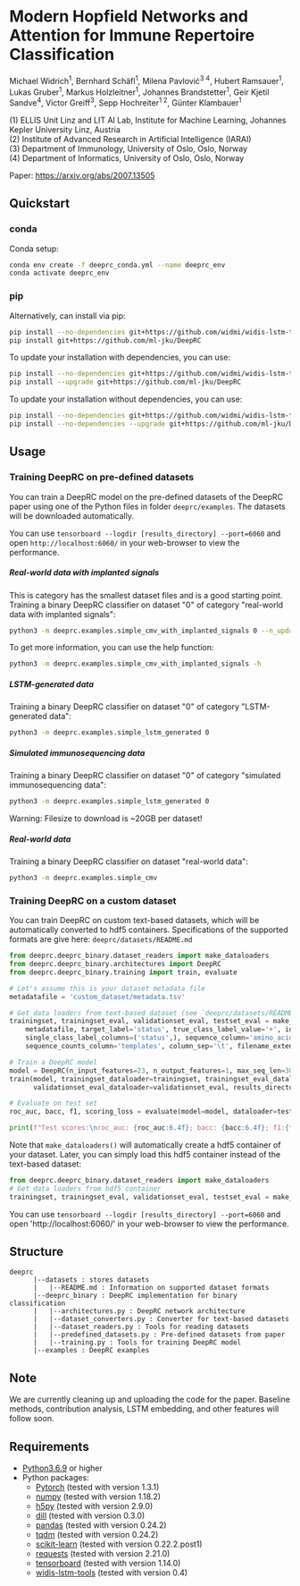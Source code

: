 # Modern Hopfield Networks and Attention for Immune Repertoire Classification

Michael Widrich<sup>1</sup>,
Bernhard Schäfl<sup>1</sup>, 
Milena Pavlović<sup>3 4</sup>,
Hubert Ramsauer<sup>1</sup>,
Lukas Gruber<sup>1</sup>,
Markus Holzleitner<sup>1</sup>,
Johannes Brandstetter<sup>1</sup>,
Geir Kjetil Sandve<sup>4</sup>, 
Victor Greiff<sup>3</sup>, 
Sepp Hochreiter<sup>1 2</sup>,
Günter Klambauer<sup>1</sup>

(1) ELLIS Unit Linz and LIT AI Lab, Institute for Machine Learning, Johannes Kepler University Linz, Austria\
(2) Institute of Advanced Research in Artificial Intelligence (IARAI)\
(3) Department of Immunology, University of Oslo, Oslo, Norway\
(4) Department of Informatics, University of Oslo, Oslo, Norway

Paper: https://arxiv.org/abs/2007.13505

## Quickstart
### conda
Conda setup:
```bash
conda env create -f deeprc_conda.yml --name deeprc_env
conda activate deeprc_env
```

### pip
Alternatively, can install via pip:
```bash
pip install --no-dependencies git+https://github.com/widmi/widis-lstm-tools
pip install git+https://github.com/ml-jku/DeepRC
```

To update your installation with dependencies, you can use:

```bash
pip install --no-dependencies git+https://github.com/widmi/widis-lstm-tools
pip install --upgrade git+https://github.com/ml-jku/DeepRC
```

To update your installation without dependencies, you can use:

```bash
pip install --no-dependencies git+https://github.com/widmi/widis-lstm-tools
pip install --no-dependencies --upgrade git+https://github.com/ml-jku/DeepRC
```

## Usage
### Training DeepRC on pre-defined datasets
You can train a DeepRC model on the pre-defined datasets of the DeepRC paper 
using one of the Python files in folder `deeprc/examples`.
The datasets will be downloaded automatically.

You can use `tensorboard --logdir [results_directory] --port=6060` and 
open `http://localhost:6060/` in your web-browser to view the performance.

##### Real-world data with implanted signals
This is category has the smallest dataset files and is a good starting point.
Training a binary DeepRC classifier on dataset "0" of category "real-world data with implanted signals":
```bash
python3 -m deeprc.examples.simple_cmv_with_implanted_signals 0 --n_updates 10000 --evaluate_at 2000
```

To get more information, you can use the help function:
```bash
python3 -m deeprc.examples.simple_cmv_with_implanted_signals -h
```

##### LSTM-generated data
Training a binary DeepRC classifier on dataset "0" of category "LSTM-generated data":
```bash
python3 -m deeprc.examples.simple_lstm_generated 0
```

##### Simulated immunosequencing data
Training a binary DeepRC classifier on dataset "0" of category "simulated immunosequencing data":
```bash
python3 -m deeprc.examples.simple_lstm_generated 0
```
Warning: Filesize to download is ~20GB per dataset!

##### Real-world data
Training a binary DeepRC classifier on dataset "real-world data":
```bash
python3 -m deeprc.examples.simple_cmv
```

### Training DeepRC on a custom dataset
You can train DeepRC on custom text-based datasets,
which will be automatically converted to hdf5 containers.
Specifications of the supported formats are give here: `deeprc/datasets/README.md`
```python
from deeprc.deeprc_binary.dataset_readers import make_dataloaders
from deeprc.deeprc_binary.architectures import DeepRC
from deeprc.deeprc_binary.training import train, evaluate

# Let's assume this is your dataset metadata file
metadatafile = 'custom_dataset/metadata.tsv'

# Get data loaders from text-based dataset (see `deeprc/datasets/README.md` for format)
trainingset, trainingset_eval, validationset_eval, testset_eval = make_dataloaders(
    metadatafile, target_label='status', true_class_label_value='+', id_column='ID', 
    single_class_label_columns=('status',), sequence_column='amino_acid',
    sequence_counts_column='templates', column_sep='\t', filename_extension='.tsv')

# Train a DeepRC model
model = DeepRC(n_input_features=23, n_output_features=1, max_seq_len=30)
train(model, trainingset_dataloader=trainingset, trainingset_eval_dataloader=trainingset_eval,
      validationset_eval_dataloader=validationset_eval, results_directory='results')

# Evaluate on test set
roc_auc, bacc, f1, scoring_loss = evaluate(model=model, dataloader=testset_eval)

print(f"Test scores:\nroc_auc: {roc_auc:6.4f}; bacc: {bacc:6.4f}; f1:{f1:6.4f}; scoring_loss: {scoring_loss:6.4f}")
```

Note that `make_dataloaders()` will automatically create a hdf5 container of your dataset.
Later, you can simply load this hdf5 container instead of the text-based dataset:
```python
from deeprc.deeprc_binary.dataset_readers import make_dataloaders
# Get data loaders from hdf5 container
trainingset, trainingset_eval, validationset_eval, testset_eval = make_dataloaders('dataset.hdf5')
```

You can use `tensorboard --logdir [results_directory] --port=6060` and 
open 'http://localhost:6060/' in your web-browser to view the performance.

## Structure
```text
deeprc
      |--datasets : stores datasets
      |   |--README.md : Information on supported dataset formats
      |--deeprc_binary : DeepRC implementation for binary classification
      |   |--architectures.py : DeepRC network architecture
      |   |--dataset_converters.py : Converter for text-based datasets
      |   |--dataset_readers.py : Tools for reading datasets
      |   |--predefined_datasets.py : Pre-defined datasets from paper
      |   |--training.py : Tools for training DeepRC model
      |--examples : DeepRC examples
```

## Note
We are currently cleaning up and uploading the code for the paper. Baseline methods, contribution analysis, LSTM embedding, and other features will follow soon.

## Requirements
- [Python3.6.9](https://www.python.org/) or higher
- Python packages:
   - [Pytorch](https://pytorch.org/) (tested with version 1.3.1)
   - [numpy](https://www.numpy.org/) (tested with version 1.18.2)
   - [h5py](https://www.h5py.org/) (tested with version 2.9.0)
   - [dill](https://pypi.org/project/dill/) (tested with version 0.3.0)
   - [pandas](https://pandas.pydata.org/) (tested with version 0.24.2)
   - [tqdm](https://tqdm.github.io/) (tested with version 0.24.2)
   - [scikit-learn](https://scikit-learn.org/) (tested with version 0.22.2.post1)
   - [requests](https://requests.readthedocs.io/en/master/) (tested with version 2.21.0)
   - [tensorboard](https://www.tensorflow.org/tensorboard) (tested with version 1.14.0)
   - [widis-lstm-tools](https://github.com/widmi/widis-lstm-tools) (tested with version 0.4)
